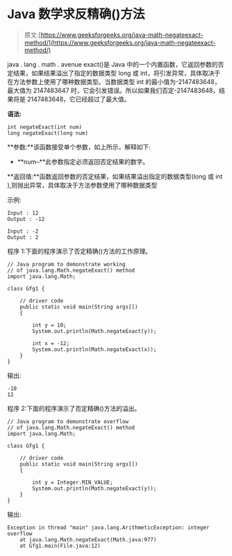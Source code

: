 # Java 数学求反精确()方法

> 原文:[https://www.geeksforgeeks.org/java-math-negateexact-method/](https://www.geeksforgeeks.org/java-math-negateexact-method/)

java . lang . math . avenue exact()是 Java 中的一个内置函数，它返回参数的否定结果，如果结果溢出了指定的数据类型 long 或 int，将引发异常，具体取决于在方法参数上使用了哪种数据类型。当数据类型 int 的最小值为-2147483648，最大值为 2147483647 时，它会引发错误。所以如果我们否定-2147483648，结果将是 2147483648，它已经超过了最大值。

**语法:**

```
int negateExact(int num)
long negateExact(long num)
```

**参数:**该函数接受单个参数，如上所示，解释如下:

*   **num–**此参数指定必须返回否定结果的数字。

**返回值:**函数返回参数的否定结果，如果结果溢出指定的数据类型(long 或 int ),则抛出异常，具体取决于方法参数使用了哪种数据类型

示例:

```
Input : 12
Output : -12

Input : -2
Output : 2 

```

程序 1:下面的程序演示了否定精确()方法的工作原理。

```
// Java program to demonstrate working
// of java.lang.Math.negateExact() method
import java.lang.Math;

class Gfg1 {

    // driver code
    public static void main(String args[])
    {

        int y = 10;
        System.out.println(Math.negateExact(y));

        int x = -12;
        System.out.println(Math.negateExact(x));
    }
}
```

输出:

```
-10
12
```

程序 2:下面的程序演示了否定精确()方法的溢出。

```
// Java program to demonstrate overflow
// of java.lang.Math.negateExact() method
import java.lang.Math;

class Gfg1 {

    // driver code
    public static void main(String args[])
    {

        int y = Integer.MIN_VALUE;
        System.out.println(Math.negateExact(y));
    }
}
```

输出:

```
Exception in thread "main" java.lang.ArithmeticException: integer overflow
    at java.lang.Math.negateExact(Math.java:977)
    at Gfg1.main(File.java:12)
```